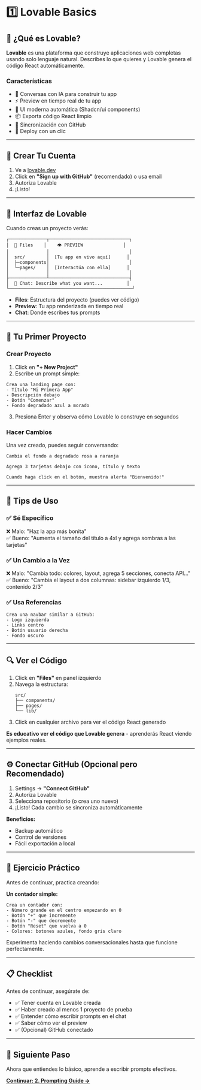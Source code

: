 # 1️⃣ Lovable Basics

## 📖 ¿Qué es Lovable?

**Lovable** es una plataforma que construye aplicaciones web completas usando solo lenguaje natural. Describes lo que quieres y Lovable genera el código React automáticamente.

### Características
- 💬 Conversas con IA para construir tu app
- ⚡ Preview en tiempo real de tu app
- 🎨 UI moderna automática (Shadcn/ui components)
- 📦 Exporta código React limpio
- 🔗 Sincronización con GitHub
- 🚀 Deploy con un clic

---

## 🚀 Crear Tu Cuenta

1. Ve a [lovable.dev](https://lovable.dev)
2. Click en **"Sign up with GitHub"** (recomendado) o usa email
3. Autoriza Lovable
4. ¡Listo!

---

## 🎨 Interfaz de Lovable

Cuando creas un proyecto verás:

```
┌──────────────┬──────────────────────────────┐
│  📁 Files    │    👁️ PREVIEW               │
│              │                              │
│  src/        │  [Tu app en vivo aquí]      │
│  ├─components│                              │
│  └─pages/    │  [Interactúa con ella]      │
│              │                              │
├──────────────┴──────────────────────────────┤
│  💬 Chat: Describe what you want...         │
└──────────────────────────────────────────────┘
```

- **Files**: Estructura del proyecto (puedes ver código)
- **Preview**: Tu app renderizada en tiempo real
- **Chat**: Donde escribes tus prompts

---

## 💬 Tu Primer Proyecto

### Crear Proyecto

1. Click en **"+ New Project"**
2. Escribe un prompt simple:

```
Crea una landing page con:
- Título "Mi Primera App"  
- Descripción debajo
- Botón "Comenzar"
- Fondo degradado azul a morado
```

3. Presiona Enter y observa cómo Lovable lo construye en segundos

### Hacer Cambios

Una vez creado, puedes seguir conversando:

```
Cambia el fondo a degradado rosa a naranja
```

```
Agrega 3 tarjetas debajo con ícono, título y texto
```

```
Cuando haga click en el botón, muestra alerta "Bienvenido!"
```

---

## 🎯 Tips de Uso

### ✅ Sé Específico

❌ Malo: "Haz la app más bonita"  
✅ Bueno: "Aumenta el tamaño del título a 4xl y agrega sombras a las tarjetas"

### ✅ Un Cambio a la Vez

❌ Malo: "Cambia todo: colores, layout, agrega 5 secciones, conecta API..."  
✅ Bueno: "Cambia el layout a dos columnas: sidebar izquierdo 1/3, contenido 2/3"

### ✅ Usa Referencias

```
Crea una navbar similar a GitHub:
- Logo izquierda
- Links centro
- Botón usuario derecha  
- Fondo oscuro
```

---

## 🔍 Ver el Código

1. Click en **"Files"** en panel izquierdo
2. Navega la estructura:
   ```
   src/
   ├── components/
   ├── pages/
   └── lib/
   ```
3. Click en cualquier archivo para ver el código React generado

**Es educativo ver el código que Lovable genera** - aprenderás React viendo ejemplos reales.

---

## ⚙️ Conectar GitHub (Opcional pero Recomendado)

1. Settings → **"Connect GitHub"**
2. Autoriza Lovable
3. Selecciona repositorio (o crea uno nuevo)
4. ¡Listo! Cada cambio se sincroniza automáticamente

**Beneficios:**
- Backup automático
- Control de versiones
- Fácil exportación a local

---

## 🎯 Ejercicio Práctico

Antes de continuar, practica creando:

**Un contador simple:**
```
Crea un contador con:
- Número grande en el centro empezando en 0
- Botón "+" que incremente
- Botón "-" que decremente  
- Botón "Reset" que vuelva a 0
- Colores: botones azules, fondo gris claro
```

Experimenta haciendo cambios conversacionales hasta que funcione perfectamente.

---

## 📋 Checklist

Antes de continuar, asegúrate de:

- ✅ Tener cuenta en Lovable creada
- ✅ Haber creado al menos 1 proyecto de prueba
- ✅ Entender cómo escribir prompts en el chat
- ✅ Saber cómo ver el preview
- ✅ (Opcional) GitHub conectado

---

## 🚀 Siguiente Paso

Ahora que entiendes lo básico, aprende a escribir prompts efectivos.

**[Continuar: 2. Prompting Guide →](./2_PROMPTING_GUIDE.md)**
